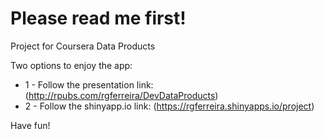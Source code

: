 # Please read me first!
Project for Coursera Data Products

Two options to enjoy the app:

- 1 - Follow the presentation link: (http://rpubs.com/rgferreira/DevDataProducts)
- 2 - Follow the shinyapp.io link: (https://rgferreira.shinyapps.io/project)

Have fun!
